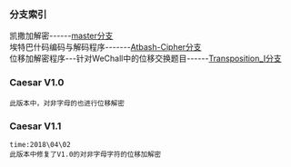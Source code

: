 ### 分支索引
凯撒加解密------[master分支](https://github.com/JimmyYangsix/Security)   
埃特巴什码编码与解码程序-------[Atbash-Cipher分支](https://github.com/JimmyYangsix/Security/tree/Atbash-Cipher)  
位移加解密程序---针对WeChall中的位移交换题目------[Transposition_I分支](https://github.com/JimmyYangsix/Security/tree/Crypto_Transposition_I)
### Caesar V1.0
```
此版本中，对非字母的也进行位移解密
```
### Caesar V1.1
```
time:2018\04\02
此版本中修复了V1.0的对非字母字符的位移加解密
```
